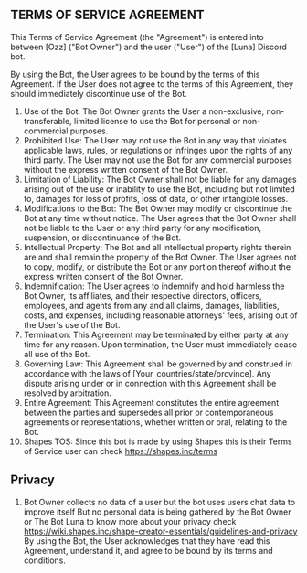 ## TERMS OF SERVICE AGREEMENT

This Terms of Service Agreement (the "Agreement") is entered into between [Ozz] ("Bot Owner") and the user ("User") of the [Luna] Discord bot.

By using the Bot, the User agrees to be bound by the terms of this Agreement. If the User does not agree to the terms of this Agreement, they should immediately discontinue use of the Bot.

1. Use of the Bot: The Bot Owner grants the User a non-exclusive, non-transferable, limited license to use the Bot for personal or non-commercial purposes.
2. Prohibited Use: The User may not use the Bot in any way that violates applicable laws, rules, or regulations or infringes upon the rights of any third party. The User may not use the Bot for any commercial purposes without the express written consent of the Bot Owner.
3. Limitation of Liability: The Bot Owner shall not be liable for any damages arising out of the use or inability to use the Bot, including but not limited to, damages for loss of profits, loss of data, or other intangible losses.
4. Modifications to the Bot: The Bot Owner may modify or discontinue the Bot at any time without notice. The User agrees that the Bot Owner shall not be liable to the User or any third party for any modification, suspension, or discontinuance of the Bot.
5. Intellectual Property: The Bot and all intellectual property rights therein are and shall remain the property of the Bot Owner. The User agrees not to copy, modify, or distribute the Bot or any portion thereof without the express written consent of the Bot Owner.
6. Indemnification: The User agrees to indemnify and hold harmless the Bot Owner, its affiliates, and their respective directors, officers, employees, and agents from any and all claims, damages, liabilities, costs, and expenses, including reasonable attorneys' fees, arising out of the User's use of the Bot.
7. Termination: This Agreement may be terminated by either party at any time for any reason. Upon termination, the User must immediately cease all use of the Bot.
8. Governing Law: This Agreement shall be governed by and construed in accordance with the laws of [Your_countries/state/province]. Any dispute arising under or in connection with this Agreement shall be resolved by arbitration.
9. Entire Agreement: This Agreement constitutes the entire agreement between the parties and supersedes all prior or contemporaneous agreements or representations, whether written or oral, relating to the Bot.
10. Shapes TOS: Since this bot is made by using Shapes this is their Terms of Service user can check https://shapes.inc/terms

## Privacy
1. Bot Owner collects no data of a user but the bot uses users chat data to improve itself But no personal data is being gathered by the Bot Owner or The Bot Luna to know more about your privacy check https://wiki.shapes.inc/shape-creator-essentials/guidelines-and-privacy
By using the Bot, the User acknowledges that they have read this Agreement, understand it, and agree to be bound by its terms and conditions.
